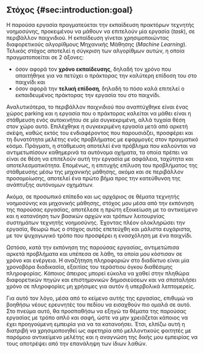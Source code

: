 ## Στόχος {#sec:introduction:goal}

Η παρούσα εργασία πραγματεύεται την εκπαίδευση πρακτόρων τεχνητής νοημοσύνης, προκειμένου να μάθουν να επιτελούν μία εργασία (*task*), σε περιβάλλον παιχνιδιού. Η εκπαίδευση γίνεται χρησιμοποιώντας διαφορετικούς αλγορίθμους Μηχανικής Μάθησης (*Machine Learning*). Τελικός στόχος αποτελεί η σύγκριση των αλγορίθμων αυτών, η οποία πραγματοποείται σε 2 άξονες: 

- όσον αφορά τον **χρόνο εκπαίδευσης**, δηλαδή τον χρόνο που απαιτήθηκε για να πετύχει ο πράκτορας την καλύτερη επίδοση του στο παιχνίδι και
- όσον αφορά την **τελική επίδοση**, δηλαδή το πόσο καλά επιτελεί ο εκπαιδευμένος πράκτορας την εργασία του στο παιχνίδι. 
 
 Αναλυτικότερα, το περιβάλλον παιχνιδιού που αναπτύχθηκε είναι ένας χώρος parking και η εργασία που ο πράκτορας καλείται να μάθει είναι η στάθμευση ενός αυτοκινήτου σε μία συγκεκριμένη, αλλά τυχαία θέση στον χώρο αυτό. Επιλέχθηκε η συγκεκριμένη εργασία μετά από αρκετή σκέψη, καθώς εκτός του ενδιαφέροντος που παρουσιάζει, προσφέρει και τη δυνατότητα μελέτης ενός προβλήματος με εφαρμογές στον πραγματικό κόσμο. Πράγματι, η στάθμευση αποτελεί ένα πρόβλημα που καλούνται να αντιμετωπίσουν καθημερινά τα αυτόνομα οχήματα, τα οποία πρέπει να είναι σε θέση να επιτελούν αυτή την εργασία με ασφάλεια, ταχύτητα και αποτελεσματικότητα. Επομένως, η επιτυχής επίλυση του προβλήματος της στάθμευσης μέσω της μηχανικής μάθησης, ακόμα και σε περιβάλλον προσομοίωσης, αποτελεί ένα πρώτο βήμα προς την κατεύθυνση της ανάπτυξης αυτόνομων οχημάτων. 

Ακόμα, σε προσωπικό επίπεδο και ως αρχάριος σε θέματα τεχνητής νοημοσύνης και μηχανικής μάθησης, στόχος μου μέσα από την εκπόνηση της παρούσας εργασίας, αποτέλεσε η πρώτη εξοικείωση με το αντικείμενο και η κατανόηση των βασικών αρχών και τρόπων λειτουργίας συστημάτων τεχνητής νοημοσύνης. Έχοντας πλέον ολοκληρώσει την εργασία, θεωρώ πως ο στόχος αυτός επετεύχθη και μάλιστα ευχάριστα, με τον ψυχαγωγικό τρόπο που προσφέρει η ενασχόληση με ένα παιχνίδι. 

Ωστόσο, κατά την εκπόνηση της παρούσας εργασίας, αντιμετώπισα αρκετά προβλήματα και υπέπεσα σε λάθη, τα οποία μου κόστισαν σε χρόνο και ενέργεια. Η αναζήτηση πληροφοριών στο διαδίκτυο είναι μία χρονοβόρα διαδικασία, εξαιτίας του τεράστιου όγκου διαθέσιμης πληροφορίας. Κάποιος άπειρος μπορεί εύκολα να χαθεί στην πληθώρα διαφορετικών πηγών και επιστημονικών δημοσιεύσεων και να σπαταλήσει χρόνο σε πληροφορίες μη χρήσιμες για αυτόν ή υπερβολικά λεπτομερείς.

Για αυτό τον λόγο, μέσα από το κείμενο αυτής της εργασίας, επιθυμώ να βοηθήσω νέους ερευνητές του πεδίου να εισαχθούν πιο ομαλά σε αυτό. Στο πνεύμα αυτό, θα προσπαθήσω να εξηγώ τα θέματα της παρούσας εργασίας με τρόπο απλό και σαφή, ώστε να μην χρειάζεται κάποιος να έχει προηγούμενη εμπειρία για να τα κατανοήσει. Έτσι, ελπίζω αυτή η διατριβή να χρησιμοποιηθεί ως αφετηρία από μελλοντικούς φοιτητές με παρόμοιο αντικείμενο μελέτης και η αναγνώση της δικής μου εμπειρίας να τους αποτρέψει από την επανάληψη των ίδιων λαθών.
